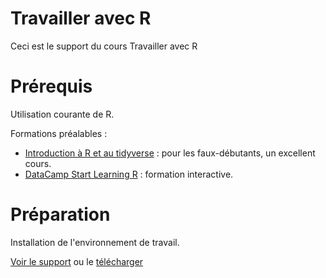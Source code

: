 # Travailler avec R

Ceci est le support du cours Travailler avec R


# Prérequis

Utilisation courante de R.

Formations préalables :
- [Introduction à R et au tidyverse](https://juba.github.io/tidyverse/) : pour les faux-débutants, un excellent cours.
- [DataCamp Start Learning R](https://www.datacamp.com/onboarding/learn?from=home&technology=r) : formation interactive.


# Préparation

Installation de l'environnement de travail.

[Voir le support](https://EricMarcon.github.io/travailleR/11-Preparation.html) ou le [télécharger](https://EricMarcon.github.io/travailleR/11-Preparation.pdf)


